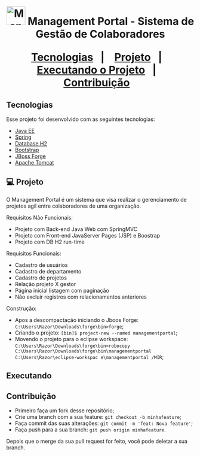 <h1 align="center">
    <img alt="Management Portal" title="MP" src="mp.svg" width="50px" />
     Management Portal - Sistema de Gestão de Colaboradores

  <a href="#tecnologias">Tecnologias</a>&nbsp;&nbsp;&nbsp;|&nbsp;&nbsp;&nbsp;
  <a href="#-projeto">Projeto</a>&nbsp;&nbsp;&nbsp;|&nbsp;&nbsp;&nbsp;
  <a href="#executando">Executando o Projeto</a>&nbsp;&nbsp;&nbsp;|&nbsp;&nbsp;&nbsp;
  <a href="#contribuição">Contribuição</a>&nbsp;&nbsp;&nbsp;
  
</h1>

## Tecnologias

Esse projeto foi desenvolvido com as seguintes tecnologias:

- [Java EE](https://www.oracle.com/java/technologies/java-ee-glance.html)
- [Spring](https://spring.io/)
- [Database H2](https://www.h2database.com/html/main.html)
- [Bootstrap](https://getbootstrap.com/)
- [JBoss Forge](https://forge.jboss.org/)
- [Apache Tomcat](http://tomcat.apache.org/)

## 💻 Projeto

O Management Portal é um sistema que visa realizar o gerenciamento de projetos agil entre colaboradores de uma organização.


Requisitos Não Funcionais:
-	Projeto com Back-end Java Web com SpringMVC
-	Projeto com Front-end JavaServer Pages (JSP) e Boostrap
-	Projeto com DB H2 run-time

Requisitos Funcionais:
-	Cadastro de usuários
-	Cadastro de departamento
-	Cadastro de projetos
-	Relação projeto X gestor
-	Página inicial listagem com paginação
-	Não excluir registros com relacionamentos anteriores


Construção:

- Apos a descompactação iniciando o Jboos Forge: `C:\Users\Razor\Downloads\forge\bin>forge`;
- Criando o projeto: `[bin]$ project-new --named managementportal`;
- Movendo o projeto para o eclipse workspace: `C:\Users\Razor\Downloads\forge\bin>robocopy C:\Users\Razor\Downloads\forge\bin\managementportal C:\Users\Razor\eclipse-workspac
e\managementportal /MIR`;


## Executando





## Contribuição

- Primeiro faça um fork desse repositório;
- Crie uma branch com a sua feature: `git checkout -b minhafeature`;
- Faça commit das suas alterações: `git commit -m 'feat: Nova feature'`;
- Faça push para a sua branch: `git push origin minhafeature`.

Depois que o merge da sua pull request for feito, você pode deletar a sua branch.
